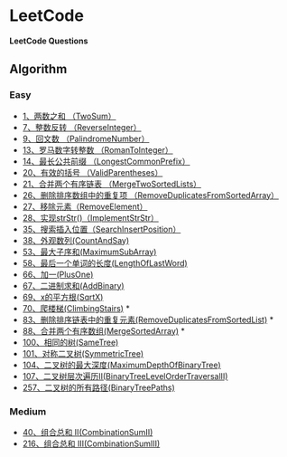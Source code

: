 # LeetCode

**LeetCode Questions**

## Algorithm

### Easy
- [1、两数之和 （TwoSum）](https://github.com/duyangs/LeetCode/blob/master/src/algorithm/easy/TwoSum.java)
- [7、整数反转 （ReverseInteger）](https://github.com/duyangs/LeetCode/blob/master/src/algorithm/easy/ReverseInteger.java)
- [9、回文数 （PalindromeNumber）](https://github.com/duyangs/LeetCode/blob/master/src/algorithm/easy/PalindromeNumber.java)
- [13、罗马数字转整数 （RomanToInteger）](https://github.com/duyangs/LeetCode/blob/master/src/algorithm/easy/RomanToInteger.java)
- [14、最长公共前缀 （LongestCommonPrefix）](https://github.com/duyangs/LeetCode/blob/master/src/algorithm/easy/LongestCommonPrefix.java)
- [20、有效的括号 （ValidParentheses）](https://github.com/duyangs/LeetCode/blob/master/src/algorithm/easy/ValidParentheses.java)
- [21、合并两个有序链表 （MergeTwoSortedLists）](https://github.com/duyangs/LeetCode/blob/master/src/algorithm/easy/MergeTwoSortedLists.java)
- [26、删除排序数组中的重复项 （RemoveDuplicatesFromSortedArray）](https://github.com/duyangs/LeetCode/blob/master/src/algorithm/easy/RemoveDuplicatesFromSortedArray.java)
- [27、移除元素（RemoveElement）](https://github.com/duyangs/LeetCode/blob/master/src/algorithm/easy/RemoveElement.java)
- [28、实现strStr()（ImplementStrStr）](https://github.com/duyangs/LeetCode/blob/master/src/algorithm/easy/ImplementStrStr.java)
- [35、搜索插入位置（SearchInsertPosition）](https://github.com/duyangs/LeetCode/blob/master/src/algorithm/easy/SearchInsertPosition.java)
- [38、外观数列(CountAndSay)](https://github.com/duyangs/LeetCode/blob/master/src/algorithm/easy/CountAndSay.java)
- [53、最大子序和(MaximumSubArray)](https://github.com/duyangs/LeetCode/blob/master/src/algorithm/easy/MaximumSubArray.java)
- [58、最后一个单词的长度(LengthOfLastWord)](https://github.com/duyangs/LeetCode/blob/master/src/algorithm/easy/LengthOfLastWord.java)
- [66、加一(PlusOne)](https://github.com/duyangs/LeetCode/blob/master/src/algorithm/easy/PlusOne.java)
- [67、二进制求和(AddBinary)](https://github.com/duyangs/LeetCode/blob/master/src/algorithm/easy/AddBinary.java)
- [69、x的平方根(SqrtX)](https://github.com/duyangs/LeetCode/blob/master/src/algorithm/easy/SqrtX.java)
- [70、爬楼梯(ClimbingStairs)](https://github.com/duyangs/LeetCode/blob/master/src/algorithm/easy/ClimbingStairs.java) *
- [83、删除排序链表中的重复元素(RemoveDuplicatesFromSortedList)](https://github.com/duyangs/LeetCode/blob/master/src/algorithm/easy/RemoveDuplicatesFromSortedList.java) *
- [88、合并两个有序数组(MergeSortedArray)](https://github.com/duyangs/LeetCode/blob/master/src/algorithm/easy/MergeSortedArray.java) *
- [100、相同的树(SameTree)](https://github.com/duyangs/LeetCode/blob/master/src/algorithm/easy/SameTree.java)
- [101、对称二叉树(SymmetricTree)](https://github.com/duyangs/LeetCode/blob/master/src/algorithm/easy/SymmetricTree.java)
- [104、二叉树的最大深度(MaximumDepthOfBinaryTree)](https://github.com/duyangs/LeetCode/blob/master/src/algorithm/easy/MaximumDepthOfBinaryTree.java)
- [107、二叉树层次遍历II(BinaryTreeLevelOrderTraversalII)](https://github.com/duyangs/LeetCode/blob/master/src/algorithm/easy/BinaryTreeLevelOrderTraversalII.java)
- [257、二叉树的所有路径(BinaryTreePaths)](https://github.com/duyangs/LeetCode/blob/master/src/algorithm/easy/BinaryTreePaths.java)

### Medium
- [40、组合总和 II(CombinationSumII)](https://github.com/duyangs/LeetCode/blob/master/src/algorithm/medium/CombinationSumII.java)
- [216、组合总和 III(CombinationSumIII)](https://github.com/duyangs/LeetCode/blob/master/src/algorithm/medium/CombinationSumIII.java)
